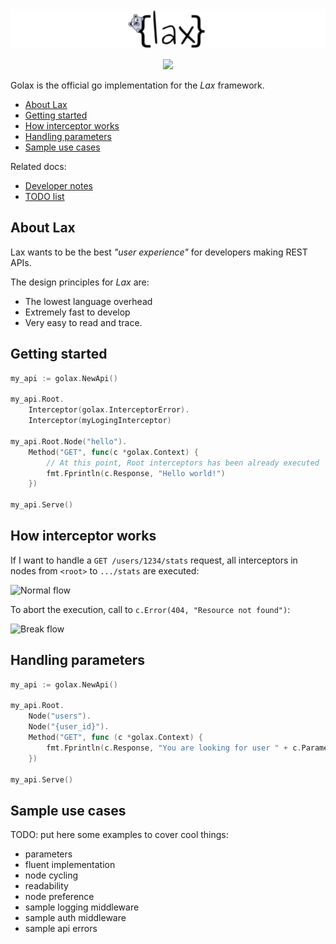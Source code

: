 <img src="logo.png">

<p align="center">
<img src="https://api.travis-ci.org/fulldump/golax.svg?branch=master">
</p>

Golax is the official go implementation for the _Lax_ framework.

<!-- MarkdownTOC autolink=true bracket=round depth=4 -->

- [About Lax](#about-lax)
- [Getting started](#getting-started)
- [How interceptor works](#how-interceptor-works)
- [Handling parameters](#handling-parameters)
- [Sample use cases](#sample-use-cases)

<!-- /MarkdownTOC -->

Related docs:

* [Developer notes](doc/developer.md)
* [TODO list](doc/todo.md)

## About Lax

Lax wants to be the best _"user experience"_ for developers making REST APIs.

The design principles for _Lax_ are:

* The lowest language overhead
* Extremely fast to develop
* Very easy to read and trace.


## Getting started

```go
my_api := golax.NewApi()

my_api.Root.
    Interceptor(golax.InterceptorError).
    Interceptor(myLogingInterceptor)

my_api.Root.Node("hello").
    Method("GET", func(c *golax.Context) {
        // At this point, Root interceptors has been already executed
        fmt.Fprintln(c.Response, "Hello world!")
    })

my_api.Serve()
```

## How interceptor works

If I want to handle a `GET /users/1234/stats` request, all interceptors in nodes from `<root>` to `.../stats` are executed:

![Normal flow](figure_1_normal_flow.png)

To abort the execution, call to `c.Error(404, "Resource not found")`:

![Break flow](figure_2_break_flow.png)

## Handling parameters

```go
my_api := golax.NewApi()

my_api.Root.
    Node("users").
    Node("{user_id}").
    Method("GET", func (c *golax.Context) {
        fmt.Fprintln(c.Response, "You are looking for user " + c.Parameter)
    })

my_api.Serve()
```

## Sample use cases

TODO: put here some examples to cover cool things:

* parameters
* fluent implementation
* node cycling
* readability
* node preference
* sample logging middleware
* sample auth middleware
* sample api errors
